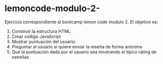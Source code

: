 # lemoncode-modulo-2-
Ejercicio correspondiente al bootcamp lemon code modulo 2.
El objetivo es:
1. Construir la estructura HTML
2. Crear código JavaScript
3. Mostrar puntuación del usuario.
4. Preguntar al usuario si quiere enviar la reseña de forma anónima
5. Que la puntuación dada por el usuario sea mostrando el típico rating de estrellas.